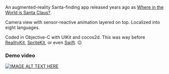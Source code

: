An augmented-reality Santa-finding app released years ago as [Where in the World is Santa Claus?](https://www.roundtripsoftware.com/app/santa/).

Camera view with sensor-reactive animation layered on top.  Localized into eight languages.  

Coded in Objective-C with UIKit and cocos2d.  This was way before [RealityKit](https://developer.apple.com/augmented-reality/), [SpriteKit](https://developer.apple.com/spritekit/), or even [Swift](https://developer.apple.com/swift/). 😉

### Demo video

[![IMAGE ALT TEXT HERE](http://img.youtube.com/vi/RoaJ1QdzHS8/0.jpg)](http://www.youtube.com/watch?v=RoaJ1QdzHS8)

